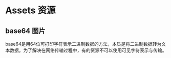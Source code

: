 <!--
 * @Author: your name
 * @Date: 2020-03-23 09:26:01
 * @LastEditTime: 2020-03-23 13:57:18
 * @LastEditors: Please set LastEditors
 * @Description: In User Settings Edit
 * @FilePath: \vue-note\CSS\Assets.md
 -->
# Assets 资源

## base64 图片

base64是用64位可打印字符表示二进制数据的方法，本质是将二进制数据转为文本数据。为了解决在网络传输过程中，有的资源不可以使用可见字符表示与传输。
